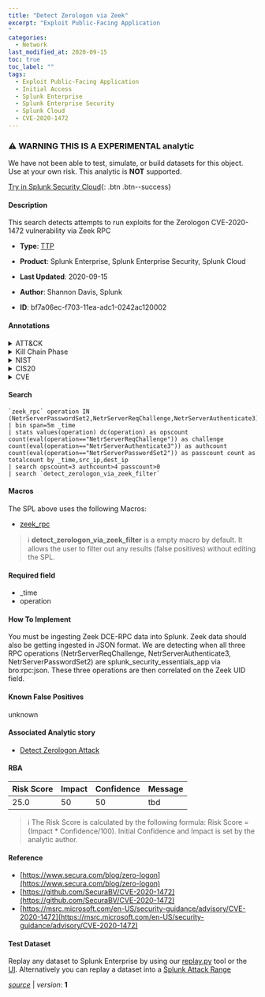 ```yaml
---
title: "Detect Zerologon via Zeek"
excerpt: "Exploit Public-Facing Application
"
categories:
  - Network
last_modified_at: 2020-09-15
toc: true
toc_label: ""
tags:
  - Exploit Public-Facing Application
  - Initial Access
  - Splunk Enterprise
  - Splunk Enterprise Security
  - Splunk Cloud
  - CVE-2020-1472
---
```


### :warning: WARNING THIS IS A EXPERIMENTAL analytic
We have not been able to test, simulate, or build datasets for this object. Use at your own risk. This analytic is **NOT** supported.


[Try in Splunk Security Cloud](https://www.splunk.com/en_us/products/cyber-security.html){: .btn .btn--success}

#### Description

This search detects attempts to run exploits for the Zerologon CVE-2020-1472 vulnerability via Zeek RPC

- **Type**: [TTP](https://github.com/splunk/security_content/wiki/Detection-Analytic-Types)
- **Product**: Splunk Enterprise, Splunk Enterprise Security, Splunk Cloud

- **Last Updated**: 2020-09-15
- **Author**: Shannon Davis, Splunk
- **ID**: bf7a06ec-f703-11ea-adc1-0242ac120002


#### Annotations

<details>
  <summary>ATT&CK</summary>

<div markdown="1">


| ID             | Technique        |  Tactic             |
| -------------- | ---------------- |-------------------- |
| [T1190](https://attack.mitre.org/techniques/T1190/) | Exploit Public-Facing Application | Initial Access |

</div>
</details>


<details>
  <summary>Kill Chain Phase</summary>

<div markdown="1">

* Exploitation


</div>
</details>


<details>
  <summary>NIST</summary>

<div markdown="1">

* DE.CM



</div>
</details>

<details>
  <summary>CIS20</summary>

<div markdown="1">

* CIS 8
* CIS 11



</div>
</details>

<details>
  <summary>CVE</summary>

<div markdown="1">
| ID          | Summary | [CVSS](https://nvd.nist.gov/vuln-metrics/cvss) |
| ----------- | ----------- | -------------- |
| [CVE-2020-1472](https://nvd.nist.gov/vuln/detail/CVE-2020-1472) | An elevation of privilege vulnerability exists when an attacker establishes a vulnerable Netlogon secure channel connection to a domain controller, using the Netlogon Remote Protocol (MS-NRPC), aka 'Netlogon Elevation of Privilege Vulnerability'. | 9.3 |



</div>
</details>

#### Search 

```
`zeek_rpc` operation IN (NetrServerPasswordSet2,NetrServerReqChallenge,NetrServerAuthenticate3) 
| bin span=5m _time 
| stats values(operation) dc(operation) as opscount count(eval(operation=="NetrServerReqChallenge")) as challenge count(eval(operation=="NetrServerAuthenticate3")) as authcount count(eval(operation=="NetrServerPasswordSet2")) as passcount count as totalcount by _time,src_ip,dest_ip 
| search opscount=3 authcount>4 passcount>0 
| search `detect_zerologon_via_zeek_filter`
```

#### Macros
The SPL above uses the following Macros:
* [zeek_rpc](https://github.com/splunk/security_content/blob/develop/macros/zeek_rpc.yml)

> :information_source:
> **detect_zerologon_via_zeek_filter** is a empty macro by default. It allows the user to filter out any results (false positives) without editing the SPL.

#### Required field
* _time
* operation


#### How To Implement
You must be ingesting Zeek DCE-RPC data into Splunk. Zeek data should also be getting ingested in JSON format.  We are detecting when all three RPC operations (NetrServerReqChallenge, NetrServerAuthenticate3, NetrServerPasswordSet2) are splunk_security_essentials_app via bro:rpc:json.  These three operations are then correlated on the Zeek UID field.

#### Known False Positives
unknown

#### Associated Analytic story
* [Detect Zerologon Attack](/stories/detect_zerologon_attack)




#### RBA

| Risk Score  | Impact      | Confidence   | Message      |
| ----------- | ----------- |--------------|--------------|
| 25.0 | 50 | 50 | tbd |


> :information_source:
> The Risk Score is calculated by the following formula: Risk Score = (Impact * Confidence/100). Initial Confidence and Impact is set by the analytic author. 

#### Reference

* [https://www.secura.com/blog/zero-logon](https://www.secura.com/blog/zero-logon)
* [https://github.com/SecuraBV/CVE-2020-1472](https://github.com/SecuraBV/CVE-2020-1472)
* [https://msrc.microsoft.com/en-US/security-guidance/advisory/CVE-2020-1472](https://msrc.microsoft.com/en-US/security-guidance/advisory/CVE-2020-1472)



#### Test Dataset
Replay any dataset to Splunk Enterprise by using our [replay.py](https://github.com/splunk/attack_data#using-replaypy) tool or the [UI](https://github.com/splunk/attack_data#using-ui).
Alternatively you can replay a dataset into a [Splunk Attack Range](https://github.com/splunk/attack_range#replay-dumps-into-attack-range-splunk-server)



[*source*](https://github.com/splunk/security_content/tree/develop/detections/experimental/network/detect_zerologon_via_zeek.yml) \| *version*: **1**